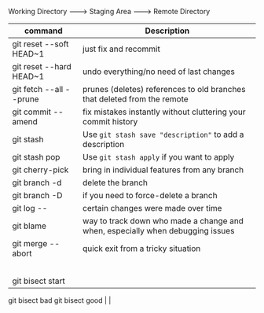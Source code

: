 
Working Directory ---> Staging Area ---> Remote Directory

| command | Description |
|--|--|
| git reset --soft HEAD~1 | just fix and recommit |
| git reset --hard HEAD~1 | undo everything/no need of last changes |
| git fetch --all --prune | prunes (deletes) references to old branches that deleted from the remote|
| git commit --amend | fix mistakes instantly without cluttering your commit history |
|git stash  | Use `git stash save "description"` to add a description |
|git stash pop  | Use `git stash apply` if you want to apply  |
| git cherry-pick <commit-hash> | bring in individual features from any branch |
| git branch -d <branch-name> | delete the branch |
| git branch -D <branch-name> | if you need to force-delete a branch |
| git log -- <file> | certain changes were made over time |
| git blame <filename> | way to track down who made a change and when, especially when debugging issues |
| git merge --abort | quick exit from a tricky situation |
|  |  |
|  |  |
|  |  |
|  |  |
|  |  |
| git bisect start 
  git bisect bad 
  git bisect good <older-commit-hash> |  |



<!--stackedit_data:
eyJoaXN0b3J5IjpbLTExNjc2MDQ4OTgsNjE5MjQwMzE2LDgyND
k0MDg5MSwxMzQxMjM3MDU3XX0=
-->